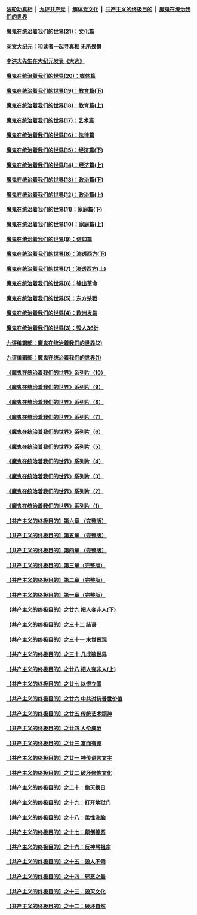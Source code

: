 ####  [法轮功真相](../../../../basic/blob/master/README.md?t=01090331) &nbsp;|&nbsp; [九评共产党](../../../../9ping.md/blob/master/README.md?t=01090331) &nbsp;|&nbsp; [解体党文化](../../../../jtdwh.md/blob/master/README.md?t=01090331)  &nbsp;|&nbsp; [共产主义的终极目的](../../../../gczydzjmd.md/blob/master/README.md?t=01090331) &nbsp;|&nbsp; [魔鬼在统治我们的世界](../../../../mgztzwmdsj.md/blob/master/README.md?t=01090331) 

#### [魔鬼在统治着我们的世界(21)：文化篇](../pages/nsc422/n10597706.md?t=01090331) 

#### [英文大纪元：和读者一起寻真相 无所畏惧](../pages/nsc422/n12542027.md?t=01090331) 

#### [李洪志先生在大纪元发表《大选》](../pages/nsc422/n12534746.md?t=01090331) 

#### [魔鬼在统治着我们的世界(20)：媒体篇](../pages/nsc422/n10586579.md?t=01090331) 

#### [魔鬼在统治着我们的世界(19)：教育篇(下)](../pages/nsc422/n10564808.md?t=01090331) 

#### [魔鬼在统治着我们的世界(18)：教育篇(上)](../pages/nsc422/n10526970.md?t=01090331) 

#### [魔鬼在统治着我们的世界(17)：艺术篇](../pages/nsc422/n10499093.md?t=01090331) 

#### [魔鬼在统治着我们的世界(16)：法律篇](../pages/nsc422/n10485969.md?t=01090331) 

#### [魔鬼在统治着我们的世界(15)：经济篇(下)](../pages/nsc422/n10469975.md?t=01090331) 

#### [魔鬼在统治着我们的世界(14)：经济篇(上)](../pages/nsc422/n10457370.md?t=01090331) 

#### [魔鬼在统治着我们的世界(13)：政治篇(下)](../pages/nsc422/n10448270.md?t=01090331) 

#### [魔鬼在统治着我们的世界(12)：政治篇(上)](../pages/nsc422/n10444576.md?t=01090331) 

#### [魔鬼在统治着我们的世界(11)：家庭篇(下)](../pages/nsc422/n10440961.md?t=01090331) 

#### [魔鬼在统治着我们的世界(10)：家庭篇(上)](../pages/nsc422/n10435448.md?t=01090331) 

#### [魔鬼在统治着我们的世界(9)：信仰篇](../pages/nsc422/n10432159.md?t=01090331) 

#### [魔鬼在统治着我们的世界(8)：渗透西方(下)](../pages/nsc422/n10429603.md?t=01090331) 

#### [魔鬼在统治着我们的世界(7)：渗透西方(上)](../pages/nsc422/n10426013.md?t=01090331) 

#### [魔鬼在统治着我们的世界(6)：输出革命](../pages/nsc422/n10421536.md?t=01090331) 

#### [魔鬼在统治着我们的世界(5)：东方杀戮](../pages/nsc422/n10417707.md?t=01090331) 

#### [魔鬼在统治着我们的世界(4)：欧洲发端](../pages/nsc422/n10414890.md?t=01090331) 

#### [魔鬼在统治着我们的世界(3)：毁人36计](../pages/nsc422/n10411583.md?t=01090331) 

#### [九评编辑部：魔鬼在统治着我们的世界(2)](../pages/nsc422/n10410036.md?t=01090331) 

#### [九评编辑部：魔鬼在统治着我们的世界(1)](../pages/nsc422/n10406825.md?t=01090331) 

#### [《魔鬼在统治着我们的世界》系列片（10）](../pages/nsc422/n12292670.md?t=01090331) 

#### [《魔鬼在统治着我们的世界》系列片（9）](../pages/nsc422/n12290859.md?t=01090331) 

#### [《魔鬼在统治着我们的世界》系列片（8）](../pages/nsc422/n12287445.md?t=01090331) 

#### [《魔鬼在统治着我们的世界》系列片（7）](../pages/nsc422/n12283425.md?t=01090331) 

#### [《魔鬼在统治着我们的世界》系列片（6）](../pages/nsc422/n12282314.md?t=01090331) 

#### [《魔鬼在统治着我们的世界》系列片（5）](../pages/nsc422/n12281419.md?t=01090331) 

#### [《魔鬼在统治着我们的世界》系列片（4）](../pages/nsc422/n12274024.md?t=01090331) 

#### [《魔鬼在统治着我们的世界》系列片（3）](../pages/nsc422/n12271322.md?t=01090331) 

#### [《魔鬼在统治着我们的世界》系列片（2）](../pages/nsc422/n12269049.md?t=01090331) 

#### [《魔鬼在统治着我们的世界》系列片（1）](../pages/nsc422/n12267575.md?t=01090331) 

#### [【共产主义的终极目的】第六章 （完整版）](../pages/nsc422/n11428913.md?t=01090331) 

#### [【共产主义的终极目的】第五章 （完整版）](../pages/nsc422/n11428912.md?t=01090331) 

#### [【共产主义的终极目的】第四章 （完整版）](../pages/nsc422/n11428907.md?t=01090331) 

#### [【共产主义的终极目的】第三章（完整版）](../pages/nsc422/n11428848.md?t=01090331) 

#### [【共产主义的终极目的】第二章（完整版）](../pages/nsc422/n11428831.md?t=01090331) 

#### [【共产主义的终极目的】第一章（完整版）](../pages/nsc422/n11417651.md?t=01090331) 

#### [【共产主义的终极目的】之廿九 把人变非人(下)](../pages/nsc422/n11344140.md?t=01090331) 

#### [【共产主义的终极目的】之三十二 结语](../pages/nsc422/n11360535.md?t=01090331) 

#### [【共产主义的终极目的】之三十一 末世景观](../pages/nsc422/n11351129.md?t=01090331) 

#### [【共产主义的终极目的】之三十 几成狼世界](../pages/nsc422/n11348280.md?t=01090331) 

#### [【共产主义的终极目的】之廿八 把人变非人(上)](../pages/nsc422/n11340492.md?t=01090331) 

#### [【共产主义的终极目的】之廿七 以恨立国](../pages/nsc422/n11336944.md?t=01090331) 

#### [【共产主义的终极目的】之廿六 中共对抗普世价值](../pages/nsc422/n11324785.md?t=01090331) 

#### [【共产主义的终极目的】之廿五 传统艺术颂神](../pages/nsc422/n11296396.md?t=01090331) 

#### [【共产主义的终极目的】之廿四 人伦典范](../pages/nsc422/n11296397.md?t=01090331) 

#### [【共产主义的终极目的】之廿三 富而有德](../pages/nsc422/n11283598.md?t=01090331) 

#### [【共产主义的终极目的】之廿一 神传语言文字](../pages/nsc422/n11263265.md?t=01090331) 

#### [【共产主义的终极目的】之廿二 破坏修炼文化](../pages/nsc422/n11245728.md?t=01090331) 

#### [【共产主义的终极目的】之二十：偷天换日](../pages/nsc422/n11238846.md?t=01090331) 

#### [【共产主义的终极目的】之十九：打开地狱门](../pages/nsc422/n11206376.md?t=01090331) 

#### [【共产主义的终极目的】之十八：柔性洗脑](../pages/nsc422/n11199994.md?t=01090331) 

#### [【共产主义的终极目的】之十七：颠倒善恶](../pages/nsc422/n11179782.md?t=01090331) 

#### [【共产主义的终极目的】之十六：反神骂祖宗](../pages/nsc422/n11166798.md?t=01090331) 

#### [【共产主义的终极目的】之十五：毁人不倦](../pages/nsc422/n11166792.md?t=01090331) 

#### [【共产主义的终极目的】之十四：邪恶之最](../pages/nsc422/n11150249.md?t=01090331) 

#### [【共产主义的终极目的】之十三：毁灭文化](../pages/nsc422/n11135227.md?t=01090331) 

#### [【共产主义的终极目的】之十二：破坏自然](../pages/nsc422/n11135214.md?t=01090331) 

